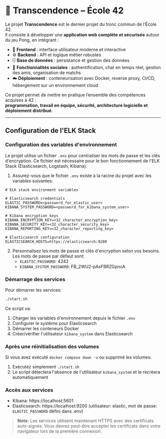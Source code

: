 # 🏓 Transcendence – École 42

Le projet **Transcendence** est le dernier projet du tronc commun de l’École 42.  
Il consiste à développer une **application web complète et sécurisée** autour du jeu Pong, en intégrant :

- 🎨 **Frontend** : interface utilisateur moderne et interactive  
- ⚙️ **Backend** : API et logique métier robustes  
- 🗄️ **Base de données** : persistance et gestion des données  
- 💬 **Fonctionnalités sociales** : authentification, chat en temps réel, gestion des amis, organisation de matchs  
- ☁️ **Déploiement** : conteneurisation avec Docker, reverse proxy, CI/CD, hébergement sur un environnement cloud  

Ce projet permet de mettre en pratique l’ensemble des compétences acquises à 42 :  
**programmation, travail en équipe, sécurité, architecture logicielle et déploiement distribué**.  

---

## Configuration de l'ELK Stack

### Configuration des variables d'environnement

Le projet utilise un fichier `.env` pour centraliser les mots de passe et les clés d'encryption. Ce fichier est nécessaire pour le bon fonctionnement de l'ELK Stack (Elasticsearch, Logstash, Kibana).

1. Assurez-vous que le fichier `.env` existe à la racine du projet avec les variables suivantes:

```properties
# ELK stack environment variables

# Elasticsearch credentials
ELASTIC_PASSWORD=<password_for_elastic_user>
KIBANA_SYSTEM_PASSWORD=<password_for_kibana_system_user>

# Kibana encryption keys
KIBANA_ENCRYPTION_KEY=<32_character_encryption_key>
KIBANA_SECURITY_KEY=<32_character_security_key>
KIBANA_REPORTING_KEY=<32_character_reporting_key>

# Elasticsearch configuration
ELASTICSEARCH_HOSTS=https://elasticsearch:9200
```

2. Personnalisez les mots de passe et clés d'encryption selon vos besoins. Les mots de passe par défaut sont:
   - `ELASTIC_PASSWORD`: 4242
   - `KIBANA_SYSTEM_PASSWORD`: FB_2WU2-pAsFBRZGpncA

### Démarrage des services

Pour démarrer les services:

```bash
./start.sh
```

Ce script va:
1. Charger les variables d'environnement depuis le fichier `.env`
2. Configurer le système pour Elasticsearch
3. Démarrer les conteneurs Docker
4. Créer/vérifier l'utilisateur `kibana_system` dans Elasticsearch

### Après une réinitialisation des volumes

Si vous avez exécuté `docker compose down -v` ou supprimé les volumes:

1. Exécutez simplement `./start.sh`
2. Le script détectera l'absence de l'utilisateur `kibana_system` et le recréera automatiquement

### Accès aux services

- Kibana: https://localhost:5601
- Elasticsearch: https://localhost:9200 (utilisateur: elastic, mot de passe: `ELASTIC_PASSWORD` défini dans .env)

> **Note:** Les services utilisent maintenant HTTPS avec des certificats auto-signés. Vous devrez peut-être accepter les certificats dans votre navigateur lors de la première connexion.
